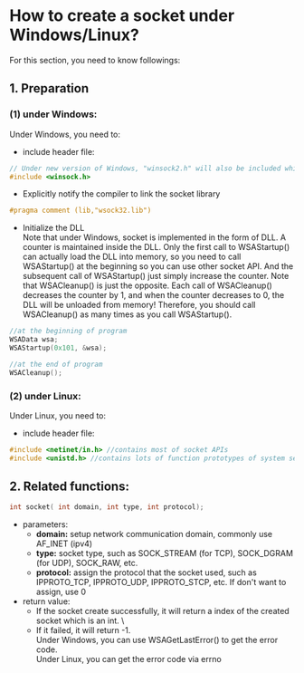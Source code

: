# How to create a socket under Windows/Linux?
For this section, you need to know followings:
## 1. Preparation
### (1) under Windows:
Under Windows, you need to:
* include header file:
```C 
// Under new version of Windows, "winsock2.h" will also be included while complile "winsock.h"
#include <winsock.h>
```
* Explicitly notify the compiler to link the socket library
```C
#pragma comment (lib,"wsock32.lib")
```
* Initialize the DLL \
Note that under Windows, socket is implemented in the form of DLL. A counter is maintained inside the DLL. Only the first call to WSAStartup() can actually load the DLL into memory, so you need to call WSAStartup() at the beginning so you can use other socket API. And the subsequent call of WSAStartup() just simply increase the counter. Note that WSACleanup() is just the opposite. Each call of WSACleanup() decreases the counter by 1, and when the counter decreases to 0, the DLL will be unloaded from memory! Therefore, you should call WSACleanup() as many times as you call WSAStartup().
```C
//at the beginning of program
WSAData wsa;
WSAStartup(0x101, &wsa);

//at the end of program
WSACleanup();
```
### (2) under Linux:
Under Linux, you need to:
* include header file:
```C
#include <netinet/in.h> //contains most of socket APIs
#include <unistd.h> //contains lots of function prototypes of system services: read(), write(), getpid(), close(), etc
```
## 2. Related functions:

```C
int socket( int domain, int type, int protocol);
```
* parameters:
    * **domain:**        setup network communication domain, commonly use AF_INET (ipv4)
    * **type:**          socket type, such as SOCK_STREAM (for TCP), SOCK_DGRAM (for UDP), SOCK_RAW, etc. 
    * **protocol:**      assign the protocol that the socket used, such as IPPROTO_TCP, IPPROTO_UDP, IPPROTO_STCP, etc. If don't want to assign, use 0
* return value:
    * If the socket create successfully, it will return a index of the created socket which is an int. \
    * If it failed, it will return -1.\
    Under Windows, you can use WSAGetLastError() to get the error code. \
    Under Linux, you can get the error code via errno

